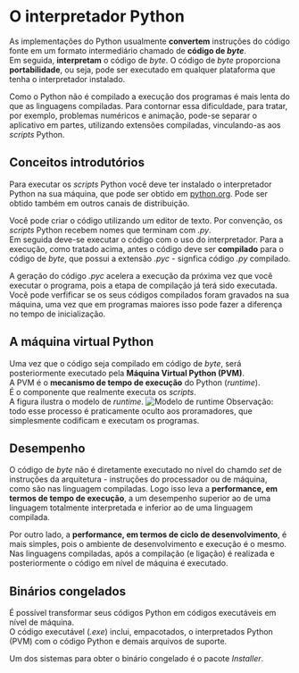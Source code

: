 # O interpretador Python

As implementações do Python usualmente **convertem** instruções do código fonte em um formato intermediário chamado de **código de *byte***.  
Em seguida, **interpretam** o código de *byte*. O código de *byte* proporciona **portabilidade**, ou seja, pode ser executado em qualquer plataforma que tenha o interpretador instalado.

Como o Python não é compilado a execução dos programas é mais lenta do que as linguagens compiladas. Para contornar essa dificuldade, 
para tratar, por exemplo, problemas numéricos e animação, pode-se separar o aplicativo em partes, utilizando extensões compiladas, vinculando-as 
aos *scripts* Python.

## Conceitos introdutórios
Para executar os *scripts* Python você deve ter instalado o interpretador Python na sua máquina, 
que pode ser obtido em [python.org](https://www.python.org/). Pode ser obtido também em outros canais de distribuição.  

Você pode criar o código utilizando um editor de texto. Por convenção, os *scripts* Python recebem nomes que terminam com *.py*.  
Em seguida deve-se executar o código com o uso do interpretador. Para a execução, como tratado acima, antes o código deve ser **compilado** 
para o código de *byte*, que possui a extensão *.pyc* - signfica código *.py* compilado.

A geração do código *.pyc* acelera a execução da próxima vez que você executar o programa, pois a etapa de compilação já terá sido executada.  
Você pode verfificar se os seus códigos compilados foram gravados na sua máquina, uma vez que em programas maiores isso pode fazer a diferença no tempo de inicialização.  

## A máquina virtual Python
Uma vez que o código seja compilado em código de *byte*, será posteriormente executado pela **Máquina Virtual Python (PVM)**.  
A PVM é o **mecanismo de tempo de execução** do Python (*runtime*).  
É o componente que realmente executa os *scripts*.  
A figura ilustra o modelo de *runtime*.
![Modelo de *runtime*]()
Observação: todo esse processo é praticamente oculto aos proramadores, 
que simplesmente codificam e executam os programas.

## Desempenho
O código de *byte* não é diretamente executado no nível do chamdo *set* de instruções da arquitetura - instruções do processador ou de máquina,  
como são nas linguagem compiladas. Logo isso leva a **performance, em termos de tempo de execução**, a um desempenho superior ao de uma linguagem totalmente interpretada e inferior ao de uma linguagem compilada.

Por outro lado, a **performance, em termos de ciclo de desenvolvimento**, é mais simples, pois o ambiente de desenvolvimento e execução é o mesmo.  
Nas linguagens compiladas, após a compilação (e ligação) é realizada e posteriormente o código em nível de máquina é executado.

## Binários congelados
É possível transformar seus códigos Python em códigos executáveis em nível de máquina.  
O código executável (*.exe*) inclui, empacotados, o interpretados Python (PVM) com o código Python e demais arquivos de suporte. 

Um dos sistemas para obter o binário congelado é o pacote *Installer*.





